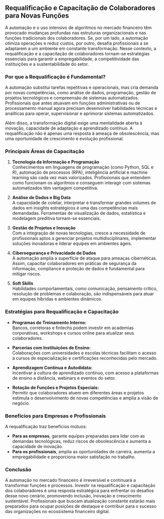 ## Requalificação e Capacitação de Colaboradores para Novas Funções

A automação e o uso intensivo de algoritmos no mercado financeiro têm provocado mudanças profundas nas estruturas organizacionais e nas funções tradicionais dos colaboradores. Se, por um lado, a automação otimiza operações e reduz custos, por outro, desafia profissionais a se adaptarem a um ambiente em constante transformação. Nesse contexto, a requalificação e a capacitação de colaboradores tornam-se estratégias essenciais para garantir a empregabilidade, a competitividade das instituições e a sustentabilidade do setor.

### Por que a Requalificação é Fundamental?

A automação substitui tarefas repetitivas e operacionais, mas cria demanda por novas competências, como análise de dados, programação, gestão de projetos tecnológicos e compreensão de sistemas automatizados. Profissionais que antes atuavam em funções administrativas ou de processamento manual agora precisam desenvolver habilidades técnicas e analíticas para operar, supervisionar e aprimorar sistemas automatizados.

Além disso, a transformação digital exige uma mentalidade aberta à inovação, capacidade de adaptação e aprendizado contínuo. A requalificação não é apenas uma resposta à ameaça de obsolescência, mas uma oportunidade de crescimento e evolução profissional.

### Principais Áreas de Capacitação

1. **Tecnologia da Informação e Programação**  
   Conhecimentos em linguagens de programação (como Python, SQL e R), automação de processos (RPA), inteligência artificial e machine learning são cada vez mais valorizados. Profissionais que entendem como funcionam os algoritmos e conseguem interagir com sistemas automatizados têm vantagem competitiva.

2. **Análise de Dados e Big Data**  
   A capacidade de coletar, interpretar e transformar grandes volumes de dados em insights estratégicos é uma das competências mais demandadas. Ferramentas de visualização de dados, estatística e modelagem preditiva tornam-se essenciais.

3. **Gestão de Projetos e Inovação**  
   Com a integração de novas tecnologias, cresce a necessidade de profissionais aptos a gerenciar projetos multidisciplinares, implementar soluções inovadoras e liderar equipes em ambientes ágeis.

4. **Cibersegurança e Privacidade de Dados**  
   A automação amplia a superfície de ataque para ameaças cibernéticas. Assim, capacitar colaboradores em práticas de segurança da informação, compliance e proteção de dados é fundamental para mitigar riscos.

5. **Soft Skills**  
   Habilidades comportamentais, como comunicação, pensamento crítico, resolução de problemas e colaboração, são indispensáveis para atuar em equipes híbridas e ambientes dinâmicos.

### Estratégias para Requalificação e Capacitação

- **Programas de Treinamento Interno:**  
  Bancos, corretoras e fintechs podem investir em academias corporativas, workshops e cursos online para atualizar seus colaboradores.

- **Parcerias com Instituições de Ensino:**  
  Colaborações com universidades e escolas técnicas facilitam o acesso a cursos de especialização e certificações reconhecidas pelo mercado.

- **Aprendizagem Contínua e Autodidata:**  
  Incentivar a cultura de aprendizado contínuo, com acesso a plataformas de ensino a distância, webinars e eventos do setor.

- **Rotação de Funções e Projetos Especiais:**  
  Permitir que colaboradores atuem em diferentes áreas e projetos estimula o desenvolvimento de novas competências e amplia a visão de negócio.

### Benefícios para Empresas e Profissionais

A requalificação traz benefícios mútuos:  
- **Para as empresas**, garante equipes preparadas para lidar com as demandas tecnológicas, reduz riscos de obsolescência e aumenta a capacidade de inovação.  
- **Para os profissionais**, amplia as oportunidades de carreira, aumenta a empregabilidade e proporciona maior satisfação no trabalho.

### Conclusão

A automação no mercado financeiro é irreversível e continuará a transformar funções e processos. Investir na requalificação e capacitação dos colaboradores é uma resposta estratégica para enfrentar os desafios desse novo cenário, promovendo inclusão, inovação e crescimento sustentável. Profissionais que buscam atualização constante estarão mais preparados para ocupar posições de destaque e contribuir para o sucesso das organizações no ecossistema financeiro digital.